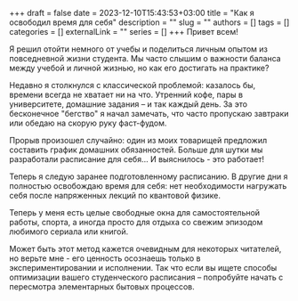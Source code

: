 +++
draft = false
date = 2023-12-10T15:43:53+03:00
title = "Как я освободил время для себя"
description = ""
slug = ""
authors = []
tags = []
categories = []
externalLink = ""
series = []
+++
Привет всем!

Я решил отойти немного от учебы и поделиться личным опытом из повседневной жизни студента. Мы часто слышим о важности баланса между учебой и личной жизнью, но как его достигать на практике?

Недавно я столкнулся с классической проблемой: казалось бы, времени всегда не хватает ни на что. Утренний кофе, пары в университете, домашние задания – и так каждый день. За это бесконечное "бегство" я начал замечать, что часто пропускаю завтраки или обедаю на скорую руку фаст-фудом.

Прорыв произошел случайно: один из моих товарищей предложил составить график домашних обязанностей. Больше для шутки мы разработали расписание для себя... И выяснилось - это работает!

Теперь я следую заранее подготовленному расписанию. В другие дни я полностью освобождаю время для себя: нет необходимости нагружать себя после напряженных лекций по квантовой физике.

Теперь у меня есть целые свободные окна для самостоятельной работы, спорта, а иногда просто для отдыха со свежим эпизодом любимого сериала или книгой.

Может быть этот метод кажется очевидным для некоторых читателей, но верьте мне - его ценность осознаешь только в экспериментировании и исполнении. Так что если вы ищете способы оптимизации вашего студенческого расписания – попробуйте начать с пересмотра элементарных бытовых процессов.

